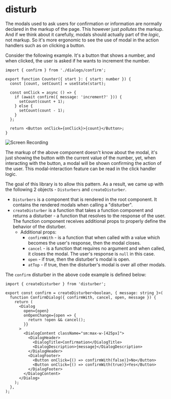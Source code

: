 # disturb

The modals used to ask users for confirmation or information are normally
declared in the markup of the page. This however just *pollutes* the markup. And
if we think about it carefully, modals should actually part of the *logic*, not
markup. So it's more ergonomic to see the use of modal in the action handlers
such as on clicking a button.

Consider the following example. It's a button that shows a number, and when
clicked, the user is asked if he wants to increment the number.

```tsx
import { confirm } from './dialogs/confirm';

export function Counter({ start }: { start: number }) {
  const [count, setCount] = useState(start);

  const onClick = async () => {
    if (await confirm({ message: 'increment?' })) {
      setCount(count + 1);
    } else {
      setCount(count - 1);
    }
  };

  return <Button onClick={onClick}>{count}</Button>;
}
```

![Screen Recording](https://github.com/caburnay/disturber/assets/3245568/c1681dd8-d1f9-4ea1-8b6c-20e549e8efee)

The markup of the above component doesn't know about the modal, it's just
showing the button with the current value of the number, yet, when interacting
with the button, a modal will be shown confirming the action of the user.
This modal-interaction feature can be read in the click handler logic.

The goal of this library is to allow this pattern. As a result, we came up with
the following 2 objects - `Disturbers` and `createDisturber`.

- `Disturbers` is a component that is rendered in the root component. It contains
the rendered modals when calling a "disturber".
- `createDisturber` is a function that takes a function component and returns a
  disturber - a function that resolves to the response of the user. The
  function component receives additional props to properly define the behavior
  of the disturber.
  - Additional props:
    - `confirmWith` - is a function that when called with a value which becomes
      the user's response, then the modal closes.
    - `cancel` - is a function that requires no argument and when called, it
      closes the modal. The user's response is `null` in this case.
    - `open` - if true, then the disturber's modal is open.
    - `atTop` - if true, then the disturber's modal is over all other modals.

The `confirm` disturber in the above code example is defined below:

```tsx
import { createDisturber } from 'disturber';

export const confirm = createDisturber<boolean, { message: string }>(
  function ConfirmDialog({ confirmWith, cancel, open, message }) {
    return (
      <Dialog
        open={open}
        onOpenChange={open => {
          return !open && cancel();
        }}
      >
        <DialogContent className="sm:max-w-[425px]">
          <DialogHeader>
            <DialogTitle>Confirmation</DialogTitle>
            <DialogDescription>{message}</DialogDescription>
          </DialogHeader>
          <DialogFooter>
            <Button onClick={() => confirmWith(false)}>No</Button>
            <Button onClick={() => confirmWith(true)}>Yes</Button>
          </DialogFooter>
        </DialogContent>
      </Dialog>
    );
  },
);
```
